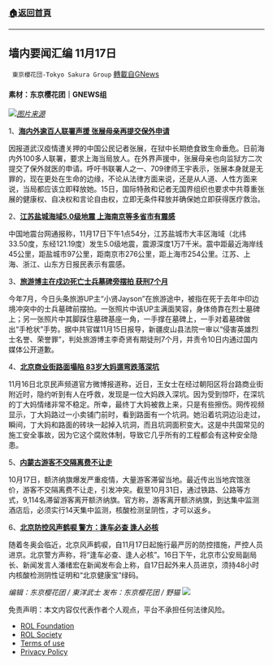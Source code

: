 ###  [:house:返回首頁](https://github.com/ourhimalayas/txt)
---


## 墙内要闻汇编 11月17日
` 東京櫻花団-Tokyo Sakura Group` [轉載自GNews](https://gnews.org/zh-hans/1671582/)

#### 素材：东京樱花团｜GNEWS组

![](https://assets.gnews.org/wp-content/uploads/2021/11/墙内1117.png)[*图片来源*](https://m1.aboluowang.com/uploadfile/2021/1117/20211117110901143.jpg)

1、[**海内外逾百人联署声援 张展母亲再提交保外申请**](https://www.aboluowang.com/2021/1117/1672849.html)

因报道武汉疫情遭关押的中国公民记者张展，在狱中长期绝食致生命垂危。日前海内外100多人联署，要求上海当局放人。在外界声援中，张展母亲也向监狱方二次提交了保外就医的申请。呼吁书联署人之一、709律师王宇表示，张展本身就是无罪的，现在更处在生命的边缘，不论从法律方面来说，还是从人道、人性方面来说，当局都应该立即释放她。15日，国际特赦和记者无国界组织也要求中共尊重张展的健康权、自决权和言论自由权，立即无条件释放并确保她立即获得医疗救治。

2、[**江苏盐城海域5.0级地震 上海南京等多省市有震感**](https://www.aboluowang.com/2021/1117/1672866.html)

中国地震台网通报称，11月17日下午1点54分，江苏盐城市大丰区海域（北纬33.50度，东经121.19度）发生5.0级地震，震源深度1万7千米。震中距最近海岸线45公里，距盐城市97公里，距南京市276公里，距上海市254公里。​​​江苏、上海、浙江、山东方日报民表示有震感。

3、[**旅游博主在戍边死亡士兵墓碑旁摆拍 获刑7个月**](https://www.aboluowang.com/2021/1117/1672822.html)

今年7月，今日头条旅游UP主“小贤Jayson”在旅游途中，被指在死于去年中印边境冲突中的士兵墓碑前摆拍。一张照片中该UP主满面笑容，身体倚靠在烈士墓碑上；另一张照片中其脚踩住墓碑基座一角，一手撑在墓碑上，一手对着墓碑做出“手枪状”手势。据中共官媒11月15日报导，新疆皮山县法院一审以“侵害英雄烈士名誉、荣誉罪”，判处旅游博主李奇贤有期徒刑7个月，并责令10日内通过国内媒体公开道歉。

4、[**北京商业街路面塌陷 83岁大妈遛弯跌落深坑**](https://www.aboluowang.com/2021/1117/1672847.html)

11月16日北京民声频道官方微博报道称，近日，王女士在经过朝阳区将台路商业街附近时，隐约听到有人在呼救，发现是一位大妈跌入深坑。因为受到惊吓，在深坑的丁大妈情绪非常不稳定。所幸，最终丁大妈被救上来，只是有些擦伤。网传视频显示，丁大妈路过一小卖铺门前时，看到路面有一个坑洞。她沿着坑洞边沿走过，瞬间，丁大妈和路面的砖块一起掉入坑洞，而且坑洞面积变大。这是中共国常见的施工安全事故，因为它这个腐败体制，导致它几乎所有的工程都会有这种安全隐患。

5、[**内蒙古游客不交隔离费不让走**](https://www.aboluowang.com/2021/1117/1672715.html)

10月17日，额济纳旗爆发严重疫情，大量游客滞留当地。最近传出当地宾馆涨价，游客不交隔离费不让走，引发冲突。截至10月31日，通过铁路、公路等方式，9,114名滞留游客离开额济纳旗。官方称，游客离开额济纳旗，到达集中监测酒店后，必须实行14天集中监测，核酸检测呈阴性，才可以返乡。

6、[**北京防控风声鹤唳 警方：逢车必查 逢人必核**](https://www.aboluowang.com/2021/1117/1672799.html)

随着冬奥会临近，北京风声鹤唳，自11月17日起施行最严厉的防控措施，严控人员进京。北京警方声称，将“逢车必查、逢人必核”。16日下午，北京市公安局副局长、新闻发言人潘绪宏在新闻发布会上称，自17日起外来人员进京，须持48小时内核酸检测阴性证明和“北京健康宝”绿码。

*编辑：东京樱花团 / 東洋武士
发布：东京樱花团 / 野猫*
![](https://assets.gnews.org/wp-content/uploads/2021/11/最新版-1.png)
 

免责声明：本文内容仅代表作者个人观点，平台不承担任何法律风险。

- [ROL Foundation](https://rolfoundation.org/)
- [ROL Society](https://rolsociety.org/)
- [Terms of use](https://gnews.org/terms-of-use-3/)
- [Privacy Policy](https://gnews.org/privacy-policy/)
